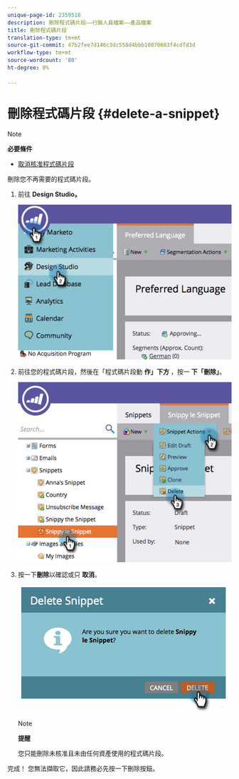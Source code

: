 ```yaml
---
unique-page-id: 2359518
description: 刪除程式碼片段——行銷人員檔案——產品檔案
title: 刪除程式碼片段
translation-type: tm+mt
source-git-commit: 47b2fee7d146c3dc558d4bbb10070683f4cdfd3d
workflow-type: tm+mt
source-wordcount: '80'
ht-degree: 0%

---
```



# 刪除程式碼片段 {#delete-a-snippet}

>[!NOTE]
>
>**必要條件**
>
>* [取消核准程式碼片段](unapprove-a-snippet.md)

>



刪除您不再需要的程式碼片段。

1. 前往 **Design Studio。**

   ![](assets/image2014-9-16-10-3a43-3a47.png)

1. 前往您的程式碼片段，然後在「程式碼片段動 **作」下方** ，按一 **下「刪除」**。

   ![](assets/image2014-9-16-10-3a43-3a57.png)

1. 按一下**刪除**以確認或只 **取消**。

   ![](assets/image2014-9-16-10-3a44-3a8.png)

   >[!NOTE]
   >
   >**提醒**
   >
   >
   >您只能刪除未核准且未由任何資產使用的程式碼片段。

完成！ 您無法擷取它，因此請務必先按一下刪除按鈕。
